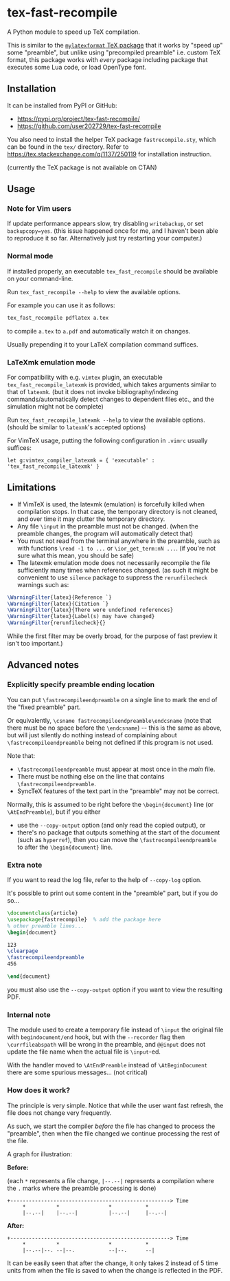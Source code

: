 # tex-fast-recompile

A Python module to speed up TeX compilation.

This is similar to the [`mylatexformat` TeX package](https://ctan.org/pkg/mylatexformat) that it works by "speed up" some "preamble",
but unlike using "precompiled preamble" i.e. custom TeX format,
this package works with *every* package including package that executes some Lua code, or load OpenType font.

## Installation

It can be installed from PyPI or GitHub:

* https://pypi.org/project/tex-fast-recompile/
* https://github.com/user202729/tex-fast-recompile

You also need to install the helper TeX package `fastrecompile.sty`, which can be found in the `tex/` directory.
Refer to https://tex.stackexchange.com/q/1137/250119 for installation instruction.

(currently the TeX package is not available on CTAN)

## Usage

### Note for Vim users

If update performance appears slow, try disabling `writebackup`, or set `backupcopy=yes`.
(this issue happened once for me, and I haven't been able to reproduce it so far. Alternatively just try
restarting your computer.)

### Normal mode

If installed properly, an executable `tex_fast_recompile` should be available on your command-line.

Run `tex_fast_recompile --help` to view the available options.

For example you can use it as follows:

```bash
tex_fast_recompile pdflatex a.tex
```

to compile `a.tex` to `a.pdf` and automatically watch it on changes.

Usually prepending it to your LaTeX compilation command suffices.

### LaTeXmk emulation mode

For compatibility with e.g. `vimtex` plugin, an executable `tex_fast_recompile_latexmk` is provided, which takes arguments similar to that of `latexmk`.
(but it does not invoke bibliography/indexing commands/automatically detect changes to dependent files etc., and the simulation might not be complete)

Run `tex_fast_recompile_latexmk --help` to view the available options. (should be similar to `latexmk`'s accepted options)

For VimTeX usage, putting the following configuration in `.vimrc` usually suffices:

```vim
let g:vimtex_compiler_latexmk = { 'executable' : 'tex_fast_recompile_latexmk' }
```

## Limitations

* If VimTeX is used, the latexmk (emulation) is forcefully killed when compilation stops.
In that case, the temporary directory is not cleaned, and over time it may clutter the temporary directory.
* Any file `\input` in the preamble must not be changed. (when the preamble changes, the program will automatically detect that)
* You must not read from the terminal anywhere in the preamble, such as with functions `\read -1 to ...` or `\ior_get_term:nN ...`.
(if you're not sure what this mean, you should be safe)
* The latexmk emulation mode does not necessarily recompile the file sufficiently many times when references changed.
(as such it might be convenient to use `silence` package to suppress the `rerunfilecheck` warnings
such as:

```latex
\WarningFilter{latex}{Reference `}
\WarningFilter{latex}{Citation `}
\WarningFilter{latex}{There were undefined references}
\WarningFilter{latex}{Label(s) may have changed}
\WarningFilter{rerunfilecheck}{}
```

While the first filter may be overly broad, for the purpose of fast preview it isn't too important.)

## Advanced notes

### Explicitly specify preamble ending location

You can put `\fastrecompileendpreamble` on a single line to mark the end of the "fixed preamble" part.

Or equivalently, `\csname fastrecompileendpreamble\endcsname` (note that there must be no space before the `\endcsname`) --
this is the same as above, but will just silently do nothing instead of complaining about `\fastrecompileendpreamble` being not defined
if this program is not used.

Note that:

* `\fastrecompileendpreamble` must appear at most once in the *main* file.
* There must be nothing else on the line that contains `\fastrecompileendpreamble`.
* SyncTeX features of the text part in the "preamble" may not be correct.

Normally, this is assumed to be right before the `\begin{document}` line (or `\AtEndPreamble`),
but if you either
* use the `--copy-output` option (and only read the copied output), or
* there's no package that outputs something at the start of the document (such as `hyperref`),
then you can move the `\fastrecompileendpreamble` to after the `\begin{document}` line.

### Extra note

If you want to read the log file, refer to the help of `--copy-log` option.

It's possible to print out some content in the "preamble" part, but if you do so...

```tex
\documentclass{article}
\usepackage{fastrecompile}  % add the package here
% other preamble lines...
\begin{document}

123
\clearpage
\fastrecompileendpreamble
456

\end{document}
```

you must also use the `--copy-output` option if you want to view the resulting PDF.

### Internal note

The module used to create a temporary file instead of `\input` the original file with `begindocument/end` hook,
but with the `--recorder` flag then `\currfileabspath` will be wrong in the preamble,
and `@@input` does not update the file name when the actual file is `\input`-ed.

With the handler moved to `\AtEndPreamble` instead of `\AtBeginDocument` there are some spurious messages... (not critical)

### How does it work?

The principle is very simple. Notice that while the user want fast refresh, the file does not change very frequently.

As such, we start the compiler _before_ the file has changed to process the "preamble", then when the file changed we
continue processing the rest of the file.

A graph for illustration:

**Before:**

(each `*` represents a file change, `|--.--|` represents a compilation where the `.` marks where the preamble processing is done)

```
+----------------------------------------------------> Time
     *          *                *           *
     |--.--|    |--.--|          |--.--|     |--.--|
```

**After:**

```
+----------------------------------------------------> Time
     *          *                *           *
     |--.--|--. --|--.           --|--.      --|
```

It can be easily seen that after the change, it only takes 2 instead of 5 time units
from when the file is saved to when the change is reflected in the PDF.
